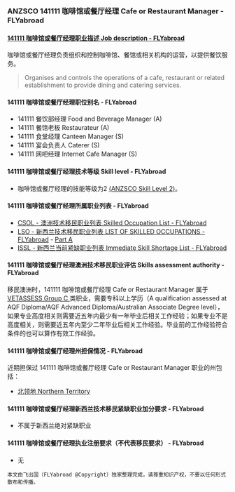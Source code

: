 ### ANZSCO 141111 咖啡馆或餐厅经理 Cafe or Restaurant Manager - FLYabroad ###

####  [141111 咖啡馆或餐厅经理职业描述 Job description - FLYabroad](http://www.flyabroadvisa.com/anzsco/1411.html#141111)

咖啡馆或餐厅经理负责组织和控制咖啡馆、餐馆或相关机构的运营，以提供餐饮服务。

> Organises and controls the operations of a cafe, restaurant or related establishment to provide dining and catering services.

#### 141111 咖啡馆或餐厅经理职位别名 - FLYabroad
 
- 141111 餐饮部经理 Food and Beverage Manager (A)
- 141111 餐馆老板 Restaurateur (A)
- 141111 食堂经理 Canteen Manager (S)
- 141111 宴会负责人 Caterer (S)
- 141111 网吧经理 Internet Cafe Manager (S)

#### 141111 咖啡馆或餐厅经理技术等级 Skill level - FLYabroad

- 咖啡馆或餐厅经理的技能等级为2 [(ANZSCO Skill Level 2)](http://www.flyabroadvisa.com/anzsco/)。

#### 141111 咖啡馆或餐厅经理所属职业列表 - FLYabroad

- [CSOL - 澳洲技术移民职业列表 Skilled Occupation List - FLYabroad](http://www.flyabroadvisa.com/sol/)
- [LSO - 新西兰技术移民职业列表 LIST OF SKILLED OCCUPATIONS - FLYabroad](http://nz.flyabroadvisa.com/lso/) - [Part A](parta)
- [ISSL - 新西兰当前紧缺职业列表 Immediate Skill Shortage List - FLYabroad](http://nz.flyabroadvisa.com/work-residence/issl.html)

#### 141111 咖啡馆或餐厅经理澳洲技术移民职业评估 Skills assessment authority - FLYabroad

移民澳洲时，141111 咖啡馆或餐厅经理 Cafe or Restaurant Manager 属于 [VETASSESS Group C ](http://www.flyabroadvisa.com/ass/vetassess.html)类职业，需要专科以上学历（A qualification assessed at AQF Diploma/AQF Advanced Diploma/Australian Associate Degree level），如果专业高度相关则需要近五年内最少有一年毕业后相关工作经验；如果专业不是高度相关，则需要近五年内至少二年毕业后相关工作经验。毕业前的工作经验符合条件的也可以算作有效工作经验。

#### 141111 咖啡馆或餐厅经理州担保情况 - FLYabroad

近期担保过 141111 咖啡馆或餐厅经理 Cafe or Restaurant Manager 职业的州包括：

- [北领地 Northern Territory](http://www.flyabroadvisa.com/zdb/nt.html)

#### 141111 咖啡馆或餐厅经理新西兰技术移民紧缺职业加分要求 - FLYabroad

- 不属于新西兰绝对紧缺职业

#### 141111 咖啡馆或餐厅经理执业注册要求（不代表移民要求） - FLYabroad

- 无

`本文由飞出国（FLYabroad @Copyright）独家整理完成，请尊重知识产权，不要以任何形式散布和传播。`